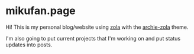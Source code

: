 # mikufan.page
Hi! This is my personal blog/website using [zola](https://github.com/getzola/zola) with the [archie-zola](https://github.com/XXXMrG/archie-zola) theme.

I'm also going to put current projects that I'm working on and put status updates into posts.
